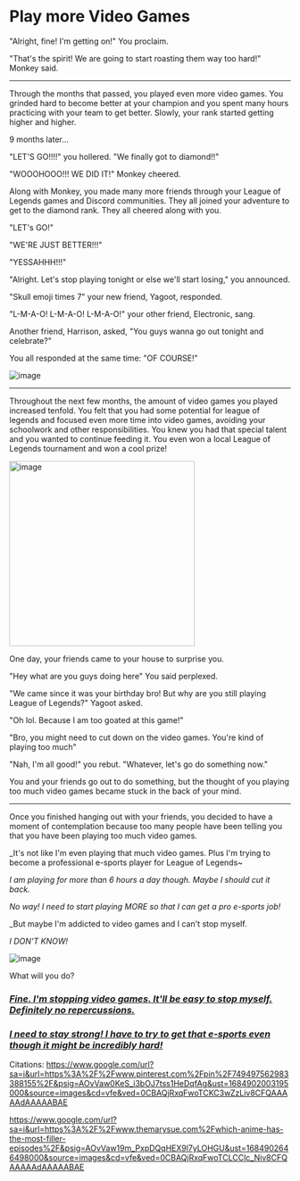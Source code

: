 # Play more Video Games

"Alright, fine! I'm getting on!" You proclaim. 

"That's the spirit! We are going to start roasting them way too hard!" Monkey said. 

<hr>

Through the months that passed, you played even more video games. You grinded hard to become better at your champion and you spent many hours practicing with your team to get better. Slowly, your rank started getting higher and higher.

9 months later...

"LET'S GO!!!!" you hollered. "We finally got to diamond!!" 

"WOOOHOOO!!! WE DID IT!" Monkey cheered. 

Along with Monkey, you made many more friends through your League of Legends games and Discord communities. They all joined your adventure to get to the diamond rank. They all cheered along with you. 

"LET's GO!"

"WE'RE JUST BETTER!!!" 

"YESSAHHH!!!"

"Alright. Let's stop playing tonight or else we'll start losing," you announced. 

"Skull emoji times 7" your new friend, Yagoot, responded. 

"L-M-A-O! L-M-A-O! L-M-A-O!" your other friend, Electronic, sang.

Another friend, Harrison, asked, "You guys wanna go out tonight and celebrate?" 

You all responded at the same time: "OF COURSE!" 

![image](https://github.com/Dubshott/CAT3Book/assets/55414361/1f11fb27-5913-48ab-a390-91287a30baa0)

<hr> 

Throughout the next few months, the amount of video games you played increased tenfold. You felt that you had some potential for league of legends and focused even more time into video games, avoiding your schoolwork and other responsibilities. You knew you had that special talent and you wanted to continue feeding it. You even won a local League of Legends tournament and won a cool prize!

<img width="332" alt="image" src="https://github.com/Dubshott/CAT3Book/assets/55414361/855af901-3f0d-4405-bc61-4b1a5a8abbf4">

One day, your friends came to your house to surprise you. 

"Hey what are you guys doing here" You said perplexed. 

"We came since it was your birthday bro! But why are you still playing League of Legends?" Yagoot asked. 

"Oh lol. Because I am too goated at this game!" 

"Bro, you might need to cut down on the video games. You're kind of playing too much"

"Nah, I'm all good!" you rebut. "Whatever, let's go do something now."

You and your friends go out to do something, but the thought of you playing too much video games became stuck in the back of your mind. 

<hr> 

Once you finished hanging out with your friends, you decided to have a moment of contemplation because too many people have been telling you that you have been playing too much video games. 

_It's not like I'm even playing that much video games. Plus I'm trying to become a professional e-sports player for League of Legends~

_I am playing for more than 6 hours a day though. Maybe I should cut it back._

_No way! I need to start playing MORE so that I can get a pro e-sports job!_

_But maybe I'm addicted to video games and I can't stop myself. 

_I DON'T KNOW!_ 

![image](https://github.com/Dubshott/CAT3Book/assets/55414361/61132beb-52d3-41c9-b4a0-9a463e144278)

What will you do? 

### [_Fine. I'm stopping video games. It'll be easy to stop myself. Definitely no repercussions._](/2B1.md)

### [_I need to stay strong! I have to try to get that e-sports even though it might be incredibly hard!_](/2B2.md)


Citations:
https://www.google.com/url?sa=i&url=https%3A%2F%2Fwww.pinterest.com%2Fpin%2F749497562983388155%2F&psig=AOvVaw0KeS_i3bOJ7tss1HeDqfAg&ust=1684902003195000&source=images&cd=vfe&ved=0CBAQjRxqFwoTCKC3wZzLiv8CFQAAAAAdAAAAABAE

https://www.google.com/url?sa=i&url=https%3A%2F%2Fwww.themarysue.com%2Fwhich-anime-has-the-most-filler-episodes%2F&psig=AOvVaw19m_PxpDQqHEX9l7yLOHGU&ust=1684902646498000&source=images&cd=vfe&ved=0CBAQjRxqFwoTCLCClc_Niv8CFQAAAAAdAAAAABAE
